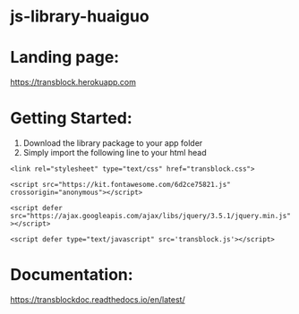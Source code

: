 # js-library-huaiguo


# Landing page:
https://transblock.herokuapp.com

# Getting Started:
1. Download the library package to your app folder
2. Simply import the following line to your html head

`<link rel="stylesheet" type="text/css" href="transblock.css">`

`<script src="https://kit.fontawesome.com/6d2ce75821.js" crossorigin="anonymous"></script>`

`<script defer src="https://ajax.googleapis.com/ajax/libs/jquery/3.5.1/jquery.min.js"></script>`

`<script defer type="text/javascript" src='transblock.js'></script>`

# Documentation:
https://transblockdoc.readthedocs.io/en/latest/
